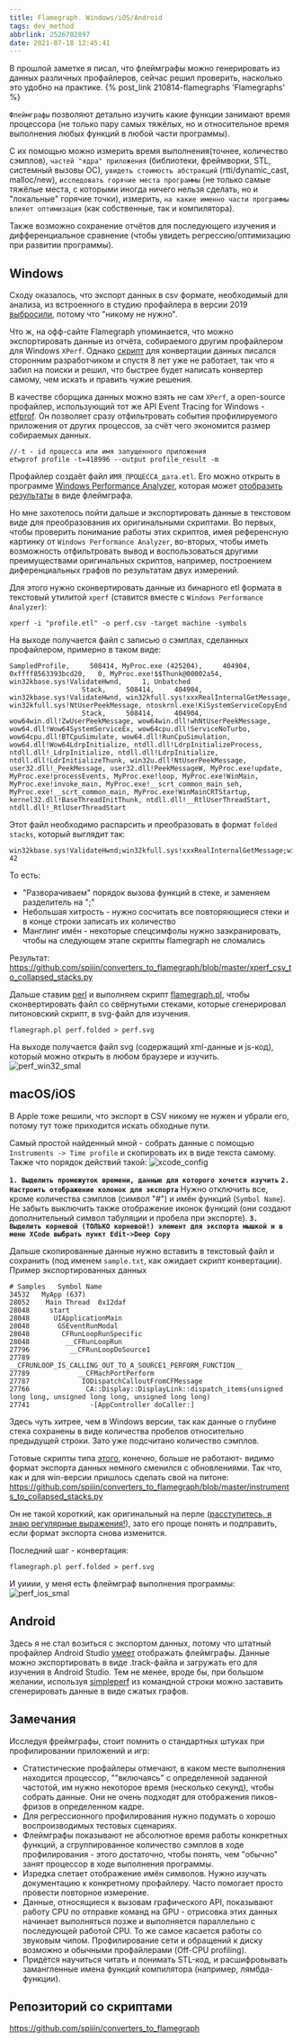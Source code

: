 ```yaml
---
title: Flamegraph. Windows/iOS/Android
tags: dev_method
abbrlink: 2526702897
date: 2021-07-18 12:45:41
---
```


В прошлой заметке я писал, что флеймграфы можно генерировать из данных различных профайлеров, сейчас решил проверить, насколько это удобно на практике.
{% post_link 210814-flamegraphs 'Flamegraphs' %}

<!-- more -->

`Флеймграфы` позволяют детально изучить какие функции занимают время процессора (не только пару самых тяжёлых, но и относительное время выполнения любых функций в любой части программы).

С их помощью можно измерить время выполнения(точнее, количество сэмплов), `частей "ядра" приложения` (библиотеки, фреймворки, STL, системный вызовы ОС), `увидеть стоимость абстракций` (rtti/dynamic_cast, malloc/new), `исследовать горячие места программы` (не только самые тяжёлые места, с которыми иногда ничего нельзя сделать, но и "локальные" горячие точки), измерить, `на какие именно части программы влияет оптимизация` (как собственные, так и компилятора).

Также возможно сохранение отчётов для последующего изучения и дифференциальное сравнение (чтобы увидеть регрессию/оптимизацию при развитии программы).

## Windows

Сходу оказалось, что экспорт данных в csv формате, необходимый для анализа, из встроенного в студию профайлера в версии 2019 [выбросили](https://developercommunity.visualstudio.com/t/vs2019-profiling-report-is-missing-export-report-d/714378), потому что "никому не нужно".

Что ж, на офф-сайте Flamegraph упоминается, что можно экспортировать данные из отчёта, собираемого другим профайлером для Windows `XPerf`. Однако [скрипт](https://randomascii.wordpress.com/2013/03/26/summarizing-xperf-cpu-usage-with-flame-graphs/) для конвертации данных писался сторонним разработчиком и спустя 8 лет уже не работает, так что я забил на поиски и решил, что быстрее будет написать конвертер самому, чем искать и править чужие решения.

В качестве сборщика данных можно взять не сам `XPerf`, а open-source профайлер, использующий тот же API Event Tracing for Windows - [etfprof](https://github.com/Donpedro13/etwprof). Он позволяет сразу отфильтровать события профилируемого приложения от других процессов, за счёт чего экономится размер собираемых данных.

```
//-t - id процесса или имя запущенного приложения
etwprof profile -t=418996 --output profile_result -m
```

Профайлер создаёт файл `ИМЯ_ПРОЦЕССА_дата.etl`. Его можно открыть в программе [Windows Performance Analyzer](https://www.microsoft.com/en-us/p/windows-performance-analyzer/9n0w1b2bxgnz#activetab=pivot:overviewtab), которая может [отобразить результаты](https://randomascii.wordpress.com/2016/09/05/etw-flame-graphs-made-easy/) в виде флеймграфа.

Но мне захотелось пойти дальше и экспортировать данные в текстовом виде для преобразования их оригинальными скриптами. Во первых, чтобы проверить понимание работы этих скриптов, имея референсную картинку от `Windows Performance Analyzer`, во-вторых, чтобы иметь возможность отфильтровать вывод и воспользоваться другими преимуществами оригинальных скриптов, например, построением диференциальных графов по результатам двух измерений.

Для этого нужно сконвертировать данные из бинарного etl формата в текстовый утилитой `xperf` (ставится вместе с `Windows Performance Analyzer`):

```
xperf -i "profile.etl" -o perf.csv -target machine -symbols
```

На выходе получается файл с записью о сэмплах, сделанных профайлером, примерно в таком виде:
```
SampledProfile,     508414, MyProc.exe (425204),     404904, 0xffff8563393bcd20,   0, MyProc.exe!$$Thunk@00002a54,   win32kbase.sys!ValidateHwnd,     1, Unbatched
                  Stack,     508414,     404904, win32kbase.sys!ValidateHwnd, win32kfull.sys!xxxRealInternalGetMessage, win32kfull.sys!NtUserPeekMessage, ntoskrnl.exe!KiSystemServiceCopyEnd
                  Stack,     508414,     404904, wow64win.dll!ZwUserPeekMessage, wow64win.dll!whNtUserPeekMessage, wow64.dll!Wow64SystemServiceEx, wow64cpu.dll!ServiceNoTurbo, wow64cpu.dll!BTCpuSimulate, wow64.dll!RunCpuSimulation, wow64.dll!Wow64LdrpInitialize, ntdll.dll!LdrpInitializeProcess, ntdll.dll!_LdrpInitialize, ntdll.dll!LdrpInitialize, ntdll.dll!LdrInitializeThunk, win32u.dll!NtUserPeekMessage, user32.dll!_PeekMessage, user32.dll!PeekMessageW, MyProc.exe!update, MyProc.exe!processEvents, MyProc.exe!loop, MyProc.exe!WinMain, MyProc.exe!invoke_main, MyProc.exe!__scrt_common_main_seh, MyProc.exe!__scrt_common_main, MyProc.exe!WinMainCRTStartup, kernel32.dll!BaseThreadInitThunk, ntdll.dll!__RtlUserThreadStart, ntdll.dll!_RtlUserThreadStart
```

Этот файл необходимо распарсить и преобразовать в формат `folded stacks`, который выглядит так:
```
win32kbase.sys!ValidateHwnd;win32kfull.sys!xxxRealInternalGetMessage;win32kfull.sys!NtUserPeekMessage;ntoskrnl.exe!KiSystemServiceCopyEnd 42
```

То есть:
- "Разворачиваем" порядок вызова функций в стеке, и заменяем разделитель на ";"
- Небольшая хитрость - нужно сосчитать все повторяющиеся стеки и в конце строки записать их количество
- Манглинг имён - некоторые спецсимфолы нужно заэкранировать, чтобы на следующем этапе скрипты flamegraph не сломались

Результат:
https://github.com/spiiin/converters_to_flamegraph/blob/master/xperf_csv_to_collapsed_stacks.py

Дальше ставим [perl](https://strawberryperl.com/) и выполняем скрипт [flamegraph.pl](https://github.com/brendangregg/FlameGraph/blob/master/flamegraph.pl), чтобы сконвертировать файл со свёрнутыми стеками, которые сгенерировал питоновский скрипт, в svg-файл для изучения.

```
flamegraph.pl perf.folded > perf.svg
```

На выходе получается файл svg (содержащий xml-данные и js-код), который можно открыть в любом браузере и изучить.
![perf_win32_smal](210818-flamegraphs-2/perf_win32_small.png)

## macOS/iOS

В Apple тоже решили, что экспорт в CSV никому не нужен и убрали его, потому тут тоже приходится искать обходные пути.

Самый простой найденный мной - собрать данные с помощью `Instruments -> Time profile` и скопировать их в виде текста самому.
Также что порядок действий такой:
![xcode_config](210818-flamegraphs-2/xcode-config_small.png)

**`1. Выделить промежуток времени, данные для которого хочется изучить`**
**`2. Настроить отображение колонок для экспорта`**
Нужно отключить все, кроме количества сэмплов (символ "#") и имён функций (`Symbol Name`). Не забыть выключить также отображение иконок функций (они создают дополнительный символ табуляции и пробела при экспорте).
**`3. Выделить корневой (ТОЛЬКО корневой!) элемент для экспорта мышкой и в меню XCode выбрать пункт Edit->Deep Copy`**

Дальше скопированные данные нужно вставить в текстовый файл и сохранить (под именем `sample.txt`, как ожидает скрипт конвертации).
Пример экспортированных данных
```
# Samples	Symbol Name
34532	MyApp (637)
28052	 Main Thread  0x12daf
28048	  start
28048	   UIApplicationMain
28048	    GSEventRunModal
28048	     CFRunLoopRunSpecific
28048	      __CFRunLoopRun
27796	       __CFRunLoopDoSource1
27789	        __CFRUNLOOP_IS_CALLING_OUT_TO_A_SOURCE1_PERFORM_FUNCTION__
27789	         __CFMachPortPerform
27787	          IODispatchCalloutFromCFMessage
27766	           CA::Display::DisplayLink::dispatch_items(unsigned long long, unsigned long long, unsigned long long)
27741	            -[AppController doCaller:]
```

Здесь чуть хитрее, чем в Windows версии, так как данные о глубине стека сохранены в виде количества пробелов относительно предыдущей строки. Зато уже подсчитано количество сэмплов.

Готовые скрипты типа [этого](https://github.com/brendangregg/FlameGraph/blob/master/stackcollapse-instruments.pl), конечно, больше не работают- видимо формат экспорта данных немного сменился с обновлениями. Так что, как и для win-версии пришлось сделать свой на питоне:
https://github.com/spiiin/converters_to_flamegraph/blob/master/instruments_to_collapsed_stacks.py

Он не такой короткий, как оригинальный на перле ([расступитесь, я знаю регулярные выражения!](https://xkcd.ru/208/)), зато его проще понять и подправить, если формат экспорта снова изменится. 

Последний шаг - конвертация:
```
flamegraph.pl perf.folded > perf.svg
```

И уииии, у меня есть флеймграф выполнения программы:
![perf_ios_smal](210818-flamegraphs-2/perf_ios_small.png)

## Android

Здесь я не стал возиться с экспортом данных, потому что штатный профайлер Android Studio [умеет](https://youtu.be/O5V9ZSL0BsM?t=86) отображать флеймграфы. Данные можно экспортировать в виде .track-файла и загружать его для изучения в Android Studio.
Тем не менее, вроде бы, при большом желании, используя [simpleperf](https://android.googlesource.com/platform/prebuilts/simpleperf/+/67b5f82a399fba110faf781a8be55aaaa0f21084/README.md#show-flamegraph) из командной строки можно заставить сгенерировать данные в виде сжатых графов.

## Замечания

Исследуя фреймграфы, стоит помнить о стандартных штуках при профилировании приложений и игр:
- Статистические профайлеры отмечают, в каком месте выполнения находится процессор, ""включаясь" с определенной заданной частотой, им нужно некоторое время (несколько секунд), чтобы собрать данные. Они не очень подходят для отображения пиков-фризов в определенном кадре.
- Для регрессионного профилирования нужно подумать о хорошо воспроизводимых тестовых сценариях.
- Флеймграфы показывают не абсолютное время работы конкретных функций, а сгруппированное количество сэмплов в ходе профилирования - этого достаточно, чтобы понять, чем "обычно" занят процессор в ходе выполнения программы.
- Изредка слетает отображение имён символов. Нужно изучать документацию к конкретному профайлеру. Часто помогает просто провести повторное измерение.
- Данные, относящиеся к вызовам графического API, показывают работу CPU по отправке команд на GPU - отрисовка этих данных начинает выполняться позже и выполняется параллельно с последующей работой CPU. То же самое касается работы со звуковым чипом. Профилирование сети и обращений к диску возможно и обычными профайлерами (Off-CPU profiling).
- Придётся научиться читать и понимать STL-код, и расшифровывать замангленные имена функций компилятора (например, лямбда-функции).

## Репозиторий со скриптами
https://github.com/spiiin/converters_to_flamegraph
